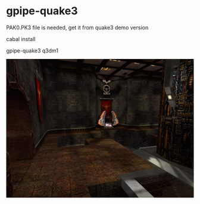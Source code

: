 # gpipe-quake3

PAK0.PK3 file is needed, get it from quake3 demo version

cabal install

gpipe-quake3 q3dm1

![Quake III level viewer](https://raw.githubusercontent.com/csabahruska/gpipe-quake3/master/qpipe-quake3.jpg)
